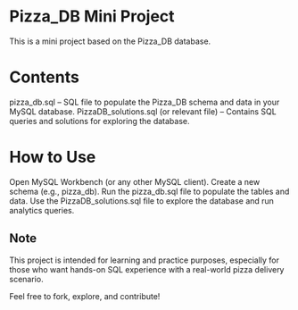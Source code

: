 # Pizza_DB Mini Project
This is a mini project based on the Pizza_DB database.

# Contents
pizza_db.sql – SQL file to populate the Pizza_DB schema and data in your MySQL database.
PizzaDB_solutions.sql (or relevant file) – Contains SQL queries and solutions for exploring the database.
# How to Use
Open MySQL Workbench (or any other MySQL client).
Create a new schema (e.g., pizza_db).
Run the pizza_db.sql file to populate the tables and data.
Use the PizzaDB_solutions.sql file to explore the database and run analytics queries.

## Note
This project is intended for learning and practice purposes, especially for those who want hands-on SQL experience with a real-world pizza delivery scenario.

Feel free to fork, explore, and contribute!

